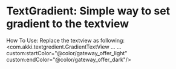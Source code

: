 # TextGradient: Simple way to set gradient to the textview
How To Use: Replace the textview as following:
<com.akki.textgredient.GradientTextView
        ...
        ...
        custom:startColor="@color/gateway_offer_light"
        custom:endColor="@color/gateway_offer_dark"/>

